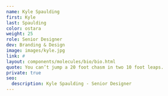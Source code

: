 ```yaml
---
name: Kyle Spaulding
first: Kyle
last: Spaulding
color: ostara
weight: 25
role: Senior Designer
dev: Branding & Design
image: images/kyle.jpg
link: #
layout: components/molecules/bio/bio.html
quote: You can’t jump a 20 foot chasm in two 10 foot leaps.
private: true
seo:
  description: Kyle Spaulding - Senior Designer
---
```

